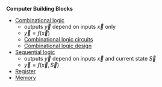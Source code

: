 __Computer Building Blocks__

- [Combinational logic](./com.md)
  - outputs $\vec{y}$ depend on inputs $\vec{x}$ only
  - $\vec{y} = f(\vec{x})$
  - [Combinational logic circuits](./comcirc.md)
  - [Combinational logic design](./comdes.md)
- [Sequential logic](./seq.md)
  - outputs $\vec{y}$ depend on inputs $\vec{x}$ and current state $\vec{S}$
  - $\vec{y} = f(\vec{x},\vec{S})$
- [Register](./reg.md)
- [Memory](./mem.md)